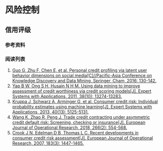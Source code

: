 # 风险控制

## 信用评级

### 参考资料

### 阅读列表
1. [Guo G, Zhu F, Chen E, et al. Personal credit profiling via latent user behavior dimensions on social media[C]//Pacific-Asia Conference on Knowledge Discovery and Data Mining. Springer, Cham, 2016: 130-142.](http://staff.ustc.edu.cn/~cheneh/paper_pdf/2016/GUANGMING-GUO-PAKDD16.pdf)
2. [Yap B W, Ong S H, Husain N H M. Using data mining to improve assessment of credit worthiness via credit scoring models[J]. Expert Systems with Applications, 2011, 38(10): 13274-13283.](https://www.sciencedirect.com/science/article/pii/S0957417411006749)
3. [Kruppa J, Schwarz A, Arminger G, et al. Consumer credit risk: Individual probability estimates using machine learning[J]. Expert Systems with Applications, 2013, 40(13): 5125-5131.](https://www.sciencedirect.com/science/article/pii/S0957417413001693)
4. [Wang K, Zhao R, Peng J. Trade credit contracting under asymmetric credit default risk: Screening, checking or insurance[J]. European Journal of Operational Research, 2018, 266(2): 554-568.](https://www.sciencedirect.com/science/article/abs/pii/S0377221717308986)
5. [Crook J N, Edelman D B, Thomas L C. Recent developments in consumer credit risk assessment[J]. European Journal of Operational Research, 2007, 183(3): 1447-1465.](https://www.sciencedirect.com/science/article/pii/S0377221706011866)